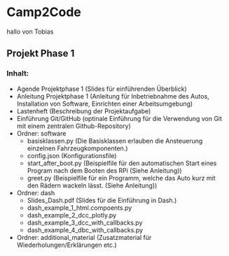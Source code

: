 # Camp2Code
hallo von Tobias
## Projekt Phase 1

### Inhalt:
- Agende Projektphase 1 (Slides für einführenden Überblick)
- Anleitung Projektphase 1 (Anleitung für Inbetriebnahme des Autos, Installation von Software, Einrichten einer Arbeitsumgebung)
- Lastenheft (Beschreibung der Projektaufgabe)
- Einführung Git/GitHub (optinale Einführung für die Verwendung von Git mit einem zentralen Github-Repository)
- Ordner: software 
    - basisklassen.py (Die Basisklassen erlauben die Ansteuerung einzelnen Fahrzeugkomponenten.)
    - config.json (Konfigurationsfile)
    - start_after_boot.py (Beispielfile für den automatischen Start eines Program nach dem Booten des RPi (Siehe Anleitung))
    - greet.py (Beispielfile für ein Programm, welche das Auto kurz mit den Rädern wackeln lässt. (Siehe Anleitung))
- Ordner: dash 
    - Slides_Dash.pdf (Slides für die Einführung in Dash.)
    - dash_example_1_html.compoents.py
    - dash_example_2_dcc_plotly.py
    - dash_example_3_dcc_with_callbacks.py
    - dash_example_4_dbc_with_callbacks.py
- Ordner: additional_material (Zusatzmaterial für Wiederholungen/Erklärungen etc.)


